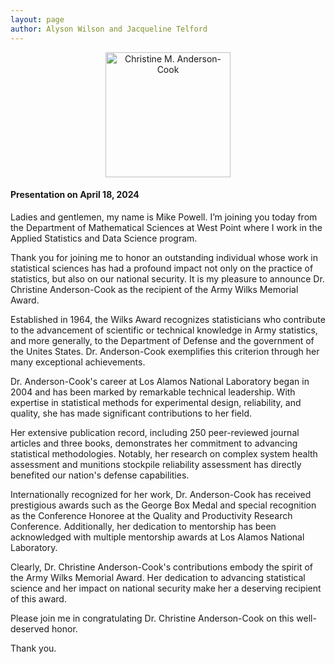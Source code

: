 ```yaml
---
layout: page
author: Alyson Wilson and Jacqueline Telford
---
```

<p align="center">
<img src="https://alysongwilson.github.io/ACAS/WilksPhotos/CMAC.jpg" alt="Christine M. Anderson-Cook" width="200">
</p>

<h4>Presentation on April 18, 2024</h4>
Ladies and gentlemen, my name is Mike Powell. I’m joining you today from the Department of Mathematical Sciences at West Point where I work in the Applied Statistics and Data Science program.

Thank you for joining me to honor an outstanding individual whose work in statistical sciences has had a profound impact not only on the practice of statistics, but also on our national security. It is my pleasure to announce Dr. Christine Anderson-Cook as the recipient of the Army Wilks Memorial Award.

Established in 1964, the Wilks Award recognizes statisticians who contribute to the advancement of scientific or technical knowledge in Army statistics, and more generally, to the Department of Defense and the government of the Unites States. Dr. Anderson-Cook exemplifies this criterion through her many exceptional achievements.

Dr. Anderson-Cook's career at Los Alamos National Laboratory began in 2004 and has been marked by remarkable technical leadership. With expertise in statistical methods for experimental design, reliability, and quality, she has made significant contributions to her field.

Her extensive publication record, including 250 peer-reviewed journal articles and three books, demonstrates her commitment to advancing statistical methodologies. Notably, her research on complex system health assessment and munitions stockpile reliability assessment has directly benefited our nation's defense capabilities.

Internationally recognized for her work, Dr. Anderson-Cook has received prestigious awards such as the George Box Medal and special recognition as the Conference Honoree at the Quality and Productivity Research Conference. Additionally, her dedication to mentorship has been acknowledged with multiple mentorship awards at Los Alamos National Laboratory.

Clearly, Dr. Christine Anderson-Cook's contributions embody the spirit of the Army Wilks Memorial Award. Her dedication to advancing statistical science and her impact on national security make her a deserving recipient of this award.

Please join me in congratulating Dr. Christine Anderson-Cook on this well-deserved honor.

Thank you.
